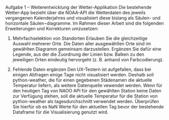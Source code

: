 Aufgabe 1 – Weiterentwicklung der Wetter-Applikation
Die bestehende Wetter-App bezieht über die NOAA-API die Wetterdaten des jeweils vergangenen Kalenderjahres und visualisiert diese bislang als Säulen- und horizontale Säulen¬diagramme. Im Rahmen dieser Arbeit sind die folgenden Erweiterungen und Korrekturen umzusetzen:
1.	Mehrfachselektion von Standorten
Erlauben Sie die gleichzeitige Auswahl mehrerer Orte. Die Daten aller ausgewählten Orte sind im gewählten Diagramm gemeinsam darzustellen. Ergänzen Sie dafür eine Legende, aus der die Zuordnung der Linien bzw. Balken zu den jeweiligen Orten eindeutig hervorgeht (z. B. anhand von Farbcodierung).
 
2.	Fehlende Daten ergänzen
Den UX-Testern ist aufgefallen, dass bei einigen Abfragen einige Tage nicht visualisiert werden. Deshalb soll python-weather, die für einen gegebenen Städenamen die aktuelle Temperatur liefern, als weitere Datenquelle vewendet werden.
Wenn für den heutigen Tag von NAOO API für den gewählten Station keine Daten zur Verfügung stehen, soll die aktuelle Temperatur für die Station von python-weather als tagesdurchschnitt verwendet werden. Überprüfen Sie hierfür ob es NaN Werte für den aktuellen Tag bevor der bestehende Dataframe für die Visualisierung genutzt wird.
